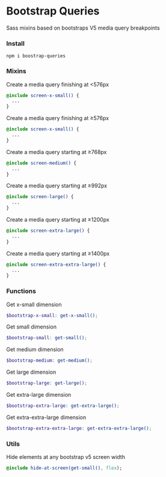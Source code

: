 # Bootstrap Queries
Sass mixins based on bootstraps V5 media query breakpoints

### Install
```
npm i boostrap-queries
```

### Mixins

Create a media query finishing at <576px
```scss
@include screen-x-small() {
  ...
}
```

Create a media query finishing at ≥576px
```scss
@include screen-x-small() {
  ...
}
```

Create a media query starting at ≥768px

```scss
@include screen-medium() {
  ...
}

```

Create a media query starting at ≥992px

```scss
@include screen-large() {
  ...
}
```

Create a media query starting at ≥1200px

```scss
@include screen-extra-large() {
  ...
}
```

Create a media query starting at ≥1400px

```scss
@include screen-extra-extra-large() {
  ...
}
```

### Functions

Get x-small dimension
```scss
$bootstrap-x-small: get-x-small();
```

Get small dimension
```scss
$bootstrap-small: get-small();
```

Get medium dimension
```scss
$bootstrap-medium: get-medium();
```

Get large dimension
```scss
$bootstrap-large: get-large();
```

Get extra-large dimension
```scss
$bootstrap-extra-large: get-extra-large();
```

Get extra-extra-large dimension
```scss
$bootstrap-extra-extra-large: get-extra-extra-large();
```

### Utils

Hide elements at any bootstrap v5 screen width
```sass
@include hide-at-screen(get-small(), flex);
```
